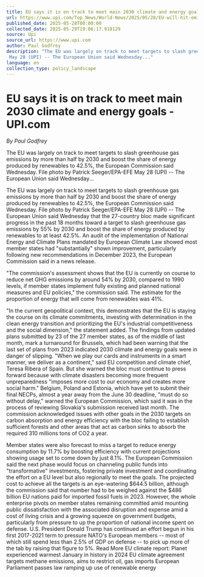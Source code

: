 ```yaml
---
title: EU says it is on track to meet main 2030 climate and energy goals - UPI.com
url: https://www.upi.com/Top_News/World-News/2025/05/28/EU-will-hit-emissions-energy-targets/6581748430636/
published_date: 2025-05-28T00:00:00
collected_date: 2025-05-29T19:06:17.918129
source: Upi
source_url: https://www.upi.com
author: Paul Godfrey
description: "The EU was largely on track to meet targets to slash greenhouse gas emissions by more than half by 2030 and boost the share of energy produced by renewables to 42.5%, the European Commission said Wednesday. File photo by Patrick Seeger/EPA-EFE 
 May 28 (UPI) -- The European Union said Wednesday..."
language: en
collection_type: policy_landscape
---
```


# EU says it is on track to meet main 2030 climate and energy goals - UPI.com

*By Paul Godfrey*

The EU was largely on track to meet targets to slash greenhouse gas emissions by more than half by 2030 and boost the share of energy produced by renewables to 42.5%, the European Commission said Wednesday. File photo by Patrick Seeger/EPA-EFE 
 May 28 (UPI) -- The European Union said Wednesday...

The EU was largely on track to meet targets to slash greenhouse gas emissions by more than half by 2030 and boost the share of energy produced by renewables to 42.5%, the European Commission said Wednesday. File photo by Patrick Seeger/EPA-EFE 
 May 28 (UPI) -- The European Union said Wednesday that the 27-country bloc made significant progress in the past 18 months toward a target to slash greenhouse gas emissions by 55% by 2030 and boost the share of energy produced by renewables to at least 42.5%. 
 An audit of the implementation of National Energy and Climate Plans mandated by European Climate Law showed most member states had "substantially" shown improvement, particularly following new recommendations in December 2023, the European Commission said in a news release.
 
 "The commission's assessment shows that the EU is currently on course to reduce net GHG emissions by around 54% by 2030, compared to 1990 levels, if member states implement fully existing and planned national measures and EU policies," the commission said. 
 The estimate for the proportion of energy that will come from renewables was 41%.
 
 "In the current geopolitical context, this demonstrates that the EU is staying the course on its climate commitments, investing with determination in the clean energy transition and prioritizing the EU's industrial competitiveness and the social dimension," the statement added. 
 The findings from updated plans submitted by 23 of the 27 member states, as of the middle of last month, mark a turnaround for Brussels, which had been warning that the last set of plans from 2023 indicated 2030 climate and energy goals were in danger of slipping. 
 "When we play our cards and instruments in a smart manner, we deliver as a continent," said EU competition and climate chief, Teresa Ribera of Spain. 
 But she warned the bloc must continue to press forward because with climate disasters becoming more frequent unpreparedness "imposes more cost to our economy and creates more social harm." 
 Belgium, Poland and Estonia, which have yet to submit their final NECPs, almost a year away from the June 30 deadline, "must do so without delay," warned the European Commission, which said it was in the process of reviewing Slovakia's submission received last month. 
 The commission acknowledged issues with other goals in the 2030 targets on carbon absorption and energy efficiency with the bloc failing to establish sufficient forests and other areas that act as carbon sinks to absorb the required 310 millions tons of CO2 a year.
 
 Member states were also forecast to miss a target to reduce energy consumption by 11.7% by boosting efficiency with current projections showing usage set to come down by just 8.1%. 
 The European Commission said the next phase would focus on channeling public funds into "transformative" investments, fostering private investment and coordinating the effort on a EU level but also regionally to meet the goals. 
 The projected cost to achieve all the targets is an eye-watering $644.5 billion, although the commission said that number had to be weighed against the $486 billion EU nations paid for imported fossil fuels in 2023. 
 However, the whole enterprise pivots on member states remaining committed amid mounting public dissatisfaction with the associated disruption and expense amid a cost of living crisis and a growing squeeze on government budgets, particularly from pressure to up the proportion of national income spent on defense. 
 U.S. President Donald Trump has continued an effort begun in his first 2017-2021 term to pressure NATO's European members -- most of which still spend less than 2.5% of GDP on defense -- to pick up more of the tab by raising that figure to 5%. 
 Read More 
 EU climate report: Planet experienced warmest January in history in 2024 
 EU climate agreement targets methane emissions, aims to restrict oil, gas imports 
 European Parliament passes law ramping up use of renewable energy